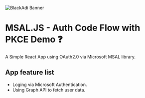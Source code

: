 ![BlackAdi Banner](https://png.pngtree.com/thumb_back/fw800/back_our/20190622/ourmid/pngtree-chinese-style-ink-dragon-banner-image_210265.jpg)

# MSAL.JS - Auth Code Flow with PKCE Demo ❓

A Simple React App using OAuth2.0 via Microsoft MSAL library.

## App feature list

- Loging via Microsoft Authentication.
- Using Graph API to fetch user data.
